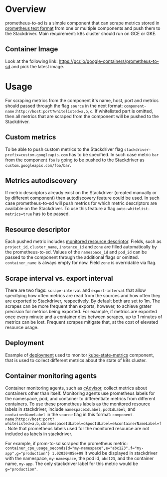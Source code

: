 # Overview

prometheus-to-sd is a simple component that can scrape metrics stored in
[prometheus text format](https://prometheus.io/docs/instrumenting/exposition_formats/)
from one or multiple components and push them to the Stackdriver. Main requirement:
k8s cluster should run on GCE or GKE.

## Container Image

Look at the following link: https://gcr.io/google-containers/prometheus-to-sd and pick the latest image.

# Usage

For scraping metrics from the component it's name, host, port and metrics should passed
through the flag `source` in the next format:
`component-name:http://host:port?whitelisted=a,b,c`. If whitelisted part is
omitted, then all metrics that are scraped from the component will be pushed
to the Stackdriver.

## Custom metrics

To be able to push custom metrics to the Stackdriver flag `stackdriver-prefix=custom.googleapis.com`
has to be specified. In such case metric `bar` from the component
`foo` is going to be pushed to the Stackdriver as `custom.googleapis.com/foo/bar`.

## Metrics autodiscovery

If metric descriptors already exist on the Stackdriver (created manually or by different component)
then autodiscovery feature could be used. In such case prometheus-to-sd will push metrics for
which metric descriptors are available on the Stackdriver. To use this feature a flag
`auto-whitelist-metrics=true` has to be passed.

## Resource descriptor

Each pushed metric includes [monitored resource
descriptor](https://cloud.google.com/logging/docs/api/v2/resource-list#resource-types). Fields, such as
`project_id`, `cluster_name`, `instance_id` and `zone` are filled automatically by
the prometheus-to-sd. Values of the `namespace_id` and `pod_id` can be passed to
the component through the additional flags or omitted. `container_name` is
always empty for now. Field `zone` is overridable via flag.

## Scrape interval vs. export interval

There are two flags: `scrape-interval` and `export-interval` that allow
specifying how often metrics are read from the sources and how often they are
exported to Stackdriver, respectively. By default both are set to 1m. The
scrapes can be more frequent than exports, however, to achieve grater precision
for metrics being exported. For example, if metrics are exported once every
minute and a container dies between scrapes, up to 1 minutes of metrics can be
lost. Frequent scrapes mitigate that, at the cost of elevated resource usage.

## Deployment

Example of [deployment](https://github.com/GoogleCloudPlatform/k8s-stackdriver/blob/master/prometheus-to-sd/kubernetes/prometheus-to-sd-kube-state-metrics.yaml)
used to monitor
[kube-state-metrics](https://github.com/kubernetes/kube-state-metrics) component, that is used to collect
different metrics about the state of k8s cluster.

## Container monitoring agents

Container monitoring agents, such as [cAdvisor](https://github.com/google/cadvisor#cadvisor), 
collect metrics about containers other than itself.  Monitoring agents use prometheus
labels for the namespace, pod, and container to differentiate metrics from different
containers.  To use these prometheus labels as the monitored resource labels in
stackdriver, include `namespaceIdLabel`, `podIdLabel`, and `containerNameLabel` in the 
`source` flag in this format: 
`component-name:http://host:port?whitelisted=a,b,c&namespaceIdLabel=d&podIdLabel=e&containerNameLabel=f`.
Note that prometheus labels used for the monitored resource are not included as labels in stackdriver.

For example, if prom-to-sd scraped the prometheus metric: 
`container_cpu_usage_seconds{d="my-namespace",e="abc123",f="my-app",g="production"} 1.02030405e+09`
It would be displayed in stackdriver with the namespace, `my-namespace`, the pod id, `abc123`, and the container name, `my-app`.  The only stackdriver label for this metric would be `g="production"`.

